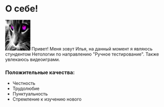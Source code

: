 # О себе! 
![](./img/foto.jpg)  Привет! Меня зовут Илья, на данный момент я являюсь стундентом Нетологии по направлению "Ручное тестирование". Также увлекаюсь видеоиграми.

### Положительные качества:

* Честность
* Трудолюбие
* Пунктуальность
* Стремление к изучению нового
